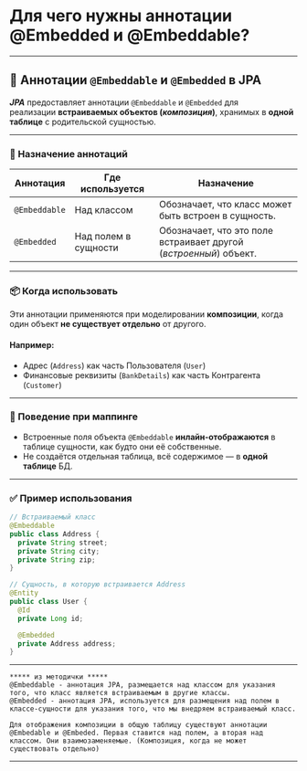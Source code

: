 # Для чего нужны аннотации @Embedded и @Embeddable?

---
## 🧱 Аннотации `@Embeddable` и `@Embedded` в JPA
**_JPA_** предоставляет аннотации `@Embeddable` и `@Embedded` для реализации **встраиваемых объектов (_композиция_)**, хранимых в **одной таблице** с родительской сущностью.

---
### 📌 Назначение аннотаций

|**Аннотация**|**Где используется**|**Назначение**|
|---|---|---|
|`@Embeddable`|Над классом|Обозначает, что класс может быть встроен в сущность.|
|`@Embedded`|Над полем в сущности|Обозначает, что это поле встраивает другой (_встроенный_) объект.|

---
### 📦 Когда использовать
Эти аннотации применяются при моделировании **композиции**, когда один объект **не существует отдельно** от другого.
#### **Например**:
- Адрес (`Address`) как часть Пользователя (`User`)
- Финансовые реквизиты (`BankDetails`) как часть Контрагента (`Customer`)

---
### 📐 Поведение при маппинге
- Встроенные поля объекта `@Embeddable` **инлайн-отображаются** в таблице сущности, как будто они её собственные.
- Не создаётся отдельная таблица, всё содержимое — в **одной таблице** БД.

---
### ✅ Пример использования
```java
// Встраиваемый класс
@Embeddable
public class Address {
  private String street;
  private String city;
  private String zip;
}

// Сущность, в которую встраивается Address
@Entity
public class User {
  @Id
  private Long id;

  @Embedded
  private Address address;
}
```

---

```
***** из методички *****
@Embeddable - аннотация JPA, размещается над классом для указания того, что класс является встраиваемым в другие классы.
@Embedded - аннотация JPA, используется для размещения над полем в классе-сущности для указания того, что мы внедряем встраиваемый класс.

Для отображения композиции в общую таблицу существуют аннотации @Embedable и @Embeded. Первая ставится над полем, а вторая над классом. Они взаимозаменяемые. (Композиция, когда не может существовать отдельно)
```

---
